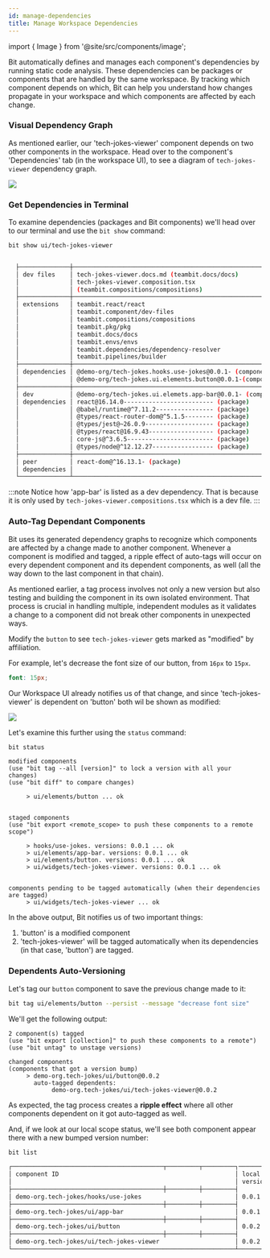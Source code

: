 ```yaml
---
id: manage-dependencies
title: Manage Workspace Dependencies
---
```


import { Image } from '@site/src/components/image';

Bit automatically defines and manages each component's dependencies by running static code analysis.
These dependencies can be packages or components that are handled by the same workspace. By tracking which component depends on which,
Bit can help you understand how changes propagate in your workspace and which components are affected by each change.

### Visual Dependency Graph

As mentioned earlier, our 'tech-jokes-viewer' component depends on two other components in the workspace.
Head over to the component's 'Dependencies' tab (in the workspace UI), to see a diagram of `tech-jokes-viewer` dependency graph.

<Image src="/img/ws_getting_started_dependencies.png" />

### Get Dependencies in Terminal

To examine dependencies (packages and Bit components) we'll head over to our terminal and use the `bit show` command:

```bash
bit show ui/tech-jokes-viewer
```

```bash {16,17,19}

  ├──────────────┼──────────────────────────────────────────────────────────────┤
  │ dev files    │ tech-jokes-viewer.docs.md (teambit.docs/docs)                │
  │              │ tech-jokes-viewer.composition.tsx                            │
  │              │ (teambit.compositions/compositions)                          │
  ├──────────────┼──────────────────────────────────────────────────────────────┤
  │ extensions   │ teambit.react/react                                          │
  │              │ teambit.component/dev-files                                  │
  │              │ teambit.compositions/compositions                            │
  │              │ teambit.pkg/pkg                                              │
  │              │ teambit.docs/docs                                            │
  │              │ teambit.envs/envs                                            │
  │              │ teambit.dependencies/dependency-resolver                     │
  │              │ teambit.pipelines/builder                                    │
  ├──────────────┼──────────────────────────────────────────────────────────────┤
  │ dependencies │ @demo-org/tech-jokes.hooks.use-jokes@0.0.1- (component)      │
  │              │ @demo-org/tech-jokes.ui.elements.button@0.0.1-(component)    │
  ├──────────────┼──────────────────────────────────────────────────────────────┤
  │ dev          │ @demo-org/tech-jokes.ui.elemets.app-bar@0.0.1- (component)   │
  │ dependencies │ react@16.14.0------------------------- (package)             │
  │              │ @babel/runtime@^7.11.2---------------- (package)             │
  │              │ @types/react-router-dom@^5.1.5-------- (package)             │
  │              │ @types/jest@~26.0.9------------------- (package)             │
  │              │ @types/react@16.9.43------------------ (package)             │
  │              │ core-js@^3.6.5------------------------ (package)             │
  │              │ @types/node@^12.12.27----------------- (package)             │
  ├──────────────┼──────────────────────────────────────────────────────────────┤
  │ peer         │ react-dom@^16.13.1- (package)                                │
  │ dependencies │                                                              │
  └──────────────┴──────────────────────────────────────────────────────────────┘
```

:::note
Notice how 'app-bar' is listed as a dev dependency. That is because it is only used by `tech-jokes-viewer.compositions.tsx` which is a dev file.
:::

### Auto-Tag Dependant Components

Bit uses its generated dependency graphs to recognize which components are affected by a change made to another component.
Whenever a component is modified and tagged, a ripple effect of auto-tags will occur on every dependent component and its dependent components, as well (all the way down to the last component in that chain).

As mentioned earlier, a tag process involves not only a new version but also testing and building the component in its own isolated environment.
That process is crucial in handling multiple, independent modules as it validates a change to a component did not break other components in unexpected ways.

Modify the `button` to see `tech-jokes-viewer` gets marked as "modified" by affiliation.

For example, let's decrease the font size of our button, from `16px` to `15px`.

```scss title="components/ui/elements/button/button.module.scss"
font: 15px;
```

Our Workspace UI already notifies us of that change, and since 'tech-jokes-viewer' is dependent on 'button' both wil be shown as modified:

![](/img/modified_comps.png)

Let's examine this further using the `status` command:

```bash
bit status
```

```
modified components
(use "bit tag --all [version]" to lock a version with all your changes)
(use "bit diff" to compare changes)

     > ui/elements/button ... ok


staged components
(use "bit export <remote_scope> to push these components to a remote scope")

     > hooks/use-jokes. versions: 0.0.1 ... ok
     > ui/elements/app-bar. versions: 0.0.1 ... ok
     > ui/elements/button. versions: 0.0.1 ... ok
     > ui/widgets/tech-jokes-viewer. versions: 0.0.1 ... ok


components pending to be tagged automatically (when their dependencies are tagged)
     > ui/widgets/tech-jokes-viewer ... ok
```

In the above output, Bit notifies us of two important things:

1. 'button' is a modified component
2. 'tech-jokes-viewer' will be tagged automatically when its dependencies (in that case, 'button') are tagged.

### Dependents Auto-Versioning

Let's tag our `button` component to save the previous change made to it:

```bash title="Auto-tag process for dependents"
bit tag ui/elements/button --persist --message "decrease font size"
```

We'll get the following output:

```
2 component(s) tagged
(use "bit export [collection]" to push these components to a remote")
(use "bit untag" to unstage versions)

changed components
(components that got a version bump)
     > demo-org.tech-jokes/ui/button@0.0.2
       auto-tagged dependents:
            demo-org.tech-jokes/ui/tech-jokes-viewer@0.0.2
```

As expected, the tag process creates a **ripple effect** where all other components dependent on it got auto-tagged as well.

And, if we look at our local scope status, we'll see both component appear there with a new bumped version number:

```bash
bit list
```

```bash
┌──────────────────────────────────────────┬─────────┬─────────┐─────────┬─────────┐
│ component ID                                                 │ local   │ used    │
│                                                              │ version │ version │
├──────────────────────────────────────────┼─────────┼─────────┤         │         │
│ demo-org.tech-jokes/hooks/use-jokes                          │ 0.0.1   │ 0.0.1   │
├──────────────────────────────────────────┼─────────┼─────────┤         │         │
│ demo-org.tech-jokes/ui/app-bar                               │ 0.0.1   │ 0.0.1   │
├──────────────────────────────────────────┼─────────┼─────────┤         │         │
│ demo-org.tech-jokes/ui/button                                │ 0.0.2   │ 0.0.2   │
├──────────────────────────────────────────┼─────────┼─────────┤         │         │
│ demo-org.tech-jokes/ui/tech-jokes-viewer                     │ 0.0.2   │ 0.0.2   │
└──────────────────────────────────────────────────────────────┴─────────┴─────────┘
```
